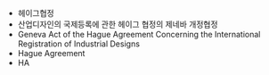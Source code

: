- 헤이그협정
- 산업디자인의 국제등록에 관한 헤이그 협정의 제네바 개정협정
- Geneva Act of the Hague Agreement Concerning the International Registration of Industrial Designs
- Hague Agreement
- HA
